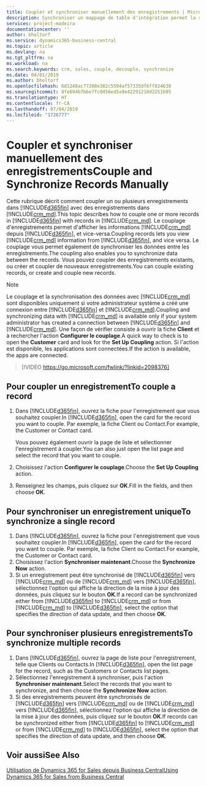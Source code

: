 ```yaml
---
title: Coupler et synchroniser manuellement des enregistrements | Microsoft Docs
description: Synchroniser un mappage de table d'intégration permet la synchronisation des données dans tous les enregistrements dans une table de Business Central ainsi que de l'entité Dynamics 365 for Sales qui sont couplés.
services: project-madeira
documentationcenter: ''
author: bholtorf
ms.service: dynamics365-business-central
ms.topic: article
ms.devlang: na
ms.tgt_pltfrm: na
ms.workload: na
ms.search.keywords: crm, sales, couple, decouple, synchronize
ms.date: 04/01/2019
ms.author: bholtorf
ms.openlocfilehash: 6d1248ac77208e382c5594af57335df6ff824630
ms.sourcegitcommit: 8fe694b7bbe7fc0456ed5a9e42291218d2251b05
ms.translationtype: HT
ms.contentlocale: fr-CA
ms.lasthandoff: 07/04/2019
ms.locfileid: "1726777"
---
```

# <a name="couple-and-synchronize-records-manually"></a><span data-ttu-id="1313e-103">Coupler et synchroniser manuellement des enregistrements</span><span class="sxs-lookup"><span data-stu-id="1313e-103">Couple and Synchronize Records Manually</span></span>
<span data-ttu-id="1313e-104">Cette rubrique décrit comment coupler un ou plusieurs enregistrements dans [!INCLUDE[d365fin](includes/d365fin_md.md)] avec des enregistrements dans [!INCLUDE[crm_md](includes/crm_md.md)].</span><span class="sxs-lookup"><span data-stu-id="1313e-104">This topic describes how to couple one or more records in [!INCLUDE[d365fin](includes/d365fin_md.md)] with records in [!INCLUDE[crm_md](includes/crm_md.md)].</span></span> <span data-ttu-id="1313e-105">Le couplage d'enregistrements permet d'afficher les informations [!INCLUDE[crm_md](includes/crm_md.md)] depuis [!INCLUDE[d365fin](includes/d365fin_md.md)], et vice-versa.</span><span class="sxs-lookup"><span data-stu-id="1313e-105">Coupling records lets you view [!INCLUDE[crm_md](includes/crm_md.md)] information from [!INCLUDE[d365fin](includes/d365fin_md.md)], and vice versa.</span></span> <span data-ttu-id="1313e-106">Le couplage vous permet également de synchroniser les données entre les enregistrements.</span><span class="sxs-lookup"><span data-stu-id="1313e-106">The coupling also enables you to synchronize data between the records.</span></span> <span data-ttu-id="1313e-107">Vous pouvez coupler des enregistrements existants, ou créer et coupler de nouveaux enregistrements.</span><span class="sxs-lookup"><span data-stu-id="1313e-107">You can couple existing records, or create and couple new records.</span></span>

> [!Note]
> <span data-ttu-id="1313e-108">Le couplage et la synchronisation des données avec [!INCLUDE[crm_md](includes/crm_md.md)] sont disponibles uniquement si votre administrateur système a créé une connexion entre [!INCLUDE[d365fin](includes/d365fin_md.md)] et [!INCLUDE[crm_md](includes/crm_md.md)].</span><span class="sxs-lookup"><span data-stu-id="1313e-108">Coupling and synchronizing data with [!INCLUDE[crm_md](includes/crm_md.md)] is available only if your system administrator has created a connection between [!INCLUDE[d365fin](includes/d365fin_md.md)] and [!INCLUDE[crm_md](includes/crm_md.md)].</span></span> <span data-ttu-id="1313e-109">Une façon de vérifier consiste à ouvrir la fiche **Client** et à rechercher l'action **Configurer le couplage**.</span><span class="sxs-lookup"><span data-stu-id="1313e-109">A quick way to check is to open the **Customer** card and look for the **Set Up Coupling** action.</span></span> <span data-ttu-id="1313e-110">Si l'action est disponible, les applications sont connectées.</span><span class="sxs-lookup"><span data-stu-id="1313e-110">If the action is available, the apps are connected.</span></span>   

> [!VIDEO https://go.microsoft.com/fwlink/?linkid=2098376]

## <a name="to-couple-a-record"></a><span data-ttu-id="1313e-111">Pour coupler un enregistrement</span><span class="sxs-lookup"><span data-stu-id="1313e-111">To couple a record</span></span>  
1.  <span data-ttu-id="1313e-112">Dans [!INCLUDE[d365fin](includes/d365fin_md.md)], ouvrez la fiche pour l'enregistrement que vous souhaitez coupler.</span><span class="sxs-lookup"><span data-stu-id="1313e-112">In [!INCLUDE[d365fin](includes/d365fin_md.md)], open the card for the record you want to couple.</span></span> <span data-ttu-id="1313e-113">Par exemple, la fiche Client ou Contact.</span><span class="sxs-lookup"><span data-stu-id="1313e-113">For example, the Customer or Contact card.</span></span>  

    <span data-ttu-id="1313e-114">Vous pouvez également ouvrir la page de liste et sélectionner l'enregistrement à coupler.</span><span class="sxs-lookup"><span data-stu-id="1313e-114">You can also just open the list page and select the record that you want to couple.</span></span>  

2.  <span data-ttu-id="1313e-115">Choisissez l'action **Configurer le couplage**.</span><span class="sxs-lookup"><span data-stu-id="1313e-115">Choose the **Set Up Coupling** action.</span></span>  
3.  <span data-ttu-id="1313e-116">Renseignez les champs, puis cliquez sur **OK**.</span><span class="sxs-lookup"><span data-stu-id="1313e-116">Fill in the fields, and then choose **OK**.</span></span>  

## <a name="to-synchronize-a-single-record"></a><span data-ttu-id="1313e-117">Pour synchroniser un enregistrement unique</span><span class="sxs-lookup"><span data-stu-id="1313e-117">To synchronize a single record</span></span>  
1.  <span data-ttu-id="1313e-118">Dans [!INCLUDE[d365fin](includes/d365fin_md.md)], ouvrez la fiche pour l'enregistrement que vous souhaitez coupler.</span><span class="sxs-lookup"><span data-stu-id="1313e-118">In [!INCLUDE[d365fin](includes/d365fin_md.md)], open the card for the record you want to couple.</span></span> <span data-ttu-id="1313e-119">Par exemple, la fiche Client ou Contact.</span><span class="sxs-lookup"><span data-stu-id="1313e-119">For example, the Customer or Contact card.</span></span>  
2.  <span data-ttu-id="1313e-120">Choisissez l'action **Synchroniser maintenant**.</span><span class="sxs-lookup"><span data-stu-id="1313e-120">Choose the **Synchronize Now** action.</span></span>  
3.  <span data-ttu-id="1313e-121">Si un enregistrement peut être synchronisé de [!INCLUDE[d365fin](includes/d365fin_md.md)] vers [!INCLUDE[crm_md](includes/crm_md.md)] ou de [!INCLUDE[crm_md](includes/crm_md.md)] vers [!INCLUDE[d365fin](includes/d365fin_md.md)], sélectionnez l'option qui affiche la direction de la mise à jour des données, puis cliquez sur le bouton **OK**.</span><span class="sxs-lookup"><span data-stu-id="1313e-121">If a record can be synchronized either from [!INCLUDE[d365fin](includes/d365fin_md.md)] to [!INCLUDE[crm_md](includes/crm_md.md)] or from [!INCLUDE[crm_md](includes/crm_md.md)] to [!INCLUDE[d365fin](includes/d365fin_md.md)], select the option that specifies the direction of data update, and then choose **OK**.</span></span>  

## <a name="to-synchronize-multiple-records"></a><span data-ttu-id="1313e-122">Pour synchroniser plusieurs enregistrements</span><span class="sxs-lookup"><span data-stu-id="1313e-122">To synchronize multiple records</span></span>  
1.  <span data-ttu-id="1313e-123">Dans [!INCLUDE[d365fin](includes/d365fin_md.md)], ouvrez la page de liste pour l'enregistrement, telle que Clients ou Contacts.</span><span class="sxs-lookup"><span data-stu-id="1313e-123">In [!INCLUDE[d365fin](includes/d365fin_md.md)], open the list page for the record, such as the Customers or Contacts list pages.</span></span>  
2.  <span data-ttu-id="1313e-124">Sélectionnez l'enregistrement à synchroniser, puis l'action **Synchroniser maintenant**.</span><span class="sxs-lookup"><span data-stu-id="1313e-124">Select the records that you want to synchronize, and then choose the **Synchronize Now** action.</span></span>  
3.  <span data-ttu-id="1313e-125">Si des enregistrements peuvent être synchronisés de [!INCLUDE[d365fin](includes/d365fin_md.md)] vers [!INCLUDE[crm_md](includes/crm_md.md)] ou de [!INCLUDE[crm_md](includes/crm_md.md)] vers [!INCLUDE[d365fin](includes/d365fin_md.md)], sélectionnez l'option qui affiche la direction de la mise à jour des données, puis cliquez sur le bouton **OK**.</span><span class="sxs-lookup"><span data-stu-id="1313e-125">If records can be synchronized either from [!INCLUDE[d365fin](includes/d365fin_md.md)] to [!INCLUDE[crm_md](includes/crm_md.md)] or from [!INCLUDE[crm_md](includes/crm_md.md)] to [!INCLUDE[d365fin](includes/d365fin_md.md)], select the option that specifies the direction of data update, and then choose **OK**.</span></span>  

## <a name="see-also"></a><span data-ttu-id="1313e-126">Voir aussi</span><span class="sxs-lookup"><span data-stu-id="1313e-126">See Also</span></span>  
[<span data-ttu-id="1313e-127">Utilisation de Dynamics 365 for Sales depuis Business Central</span><span class="sxs-lookup"><span data-stu-id="1313e-127">Using Dynamics 365 for Sales from Business Central</span></span>](marketing-integrate-dynamicscrm.md)
